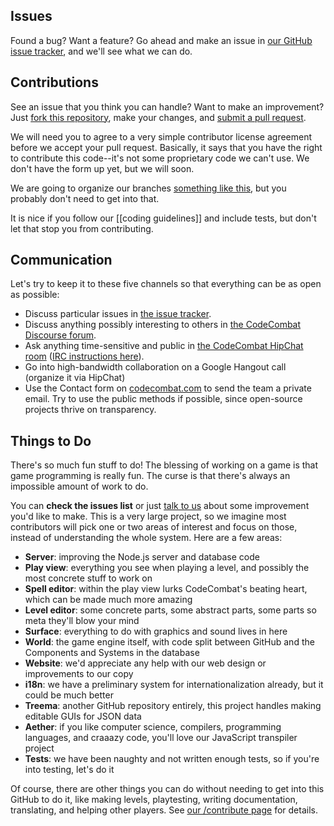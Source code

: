 ## Issues

Found a bug? Want a feature? Go ahead and make an issue in [our GitHub issue tracker](https://github.com/codecombat/codecombat/issues), and we'll see what we can do.

## Contributions

See an issue that you think you can handle? Want to make an improvement? Just [fork this repository](https://help.github.com/articles/fork-a-repo), make your changes, and [submit a pull request](https://help.github.com/articles/using-pull-requests).

We will need you to agree to a very simple contributor license agreement before we accept your pull request. Basically, it says that you have the right to contribute this code--it's not some proprietary code we can't use. We don't have the form up yet, but we will soon. 

We are going to organize our branches [something like this](http://nvie.com/posts/a-successful-git-branching-model/), but you probably don't need to get into that.

It is nice if you follow our [[coding guidelines]] and include tests, but don't let that stop you from contributing.

## Communication

Let's try to keep it to these five channels so that everything can be as open as possible:

* Discuss particular issues in [the issue tracker](https://github.com/codecombat/codecombat/issues).
* Discuss anything possibly interesting to others in [the CodeCombat Discourse forum](http://discourse.codecombat.com/).
* Ask anything time-sensitive and public in [the CodeCombat HipChat room](http://www.hipchat.com/g3plnOKqa) ([IRC instructions here](http://larryfox.us/writing/hipchat-with-irc/)).
* Go into high-bandwidth collaboration on a Google Hangout call (organize it via HipChat)
* Use the Contact form on [codecombat.com](http://codecombat.com) to send the team a private email. Try to use the public methods if possible, since open-source projects thrive on transparency.

## Things to Do

There's so much fun stuff to do! The blessing of working on a game is that game programming is really fun. The curse is that there's always an impossible amount of work to do.

You can **check the issues list** or just [talk to us](http://discourse.codecombat.com/) about some improvement you'd like to make. This is a very large project, so we imagine most contributors will pick one or two areas of interest and focus on those, instead of understanding the whole system. Here are a few areas:

* **Server**: improving the Node.js server and database code
* **Play view**: everything you see when playing a level, and possibly the most concrete stuff to work on
* **Spell editor**: within the play view lurks CodeCombat's beating heart, which can be made much more amazing
* **Level editor**: some concrete parts, some abstract parts, some parts so meta they'll blow your mind
* **Surface**: everything to do with graphics and sound lives in here
* **World**: the game engine itself, with code split between GitHub and the Components and Systems in the database
* **Website**: we'd appreciate any help with our web design or improvements to our copy
* **i18n**: we have a preliminary system for internationalization already, but it could be much better
* **Treema**: another GitHub repository entirely, this project handles making editable GUIs for JSON data
* **Aether**: if you like computer science, compilers, programming languages, and craaazy code, you'll love our JavaScript transpiler project
* **Tests**: we have been naughty and not written enough tests, so if you're into testing, let's do it

Of course, there are other things you can do without needing to get into this GitHub to do it, like making levels, playtesting, writing documentation, translating, and helping other players. See [our /contribute page](http://codecombat.com/contribute) for details.
